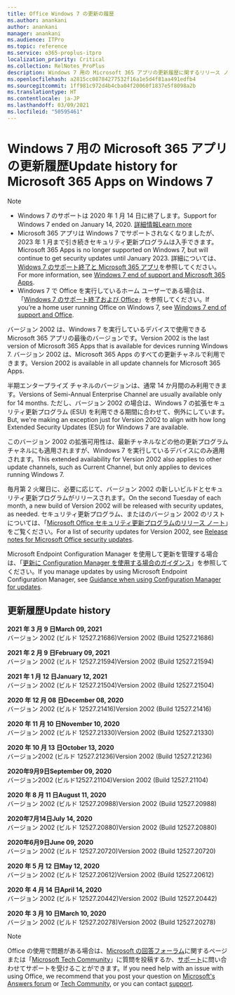 ```yaml
---
title: Office Windows 7 の更新の履歴
ms.author: anankani
author: anankani
manager: anankani
ms.audience: ITPro
ms.topic: reference
ms.service: o365-proplus-itpro
localization_priority: Critical
ms.collection: RelNotes_ProPlus
description: Windows 7 用の Microsoft 365 アプリの更新履歴に関するリリース ノートを提供
ms.openlocfilehash: a2815cc08784277532f16a1e5d4f81aa491edfb4
ms.sourcegitcommit: 1ff981c972d4b4cba04f20060f1837e5f8098a2b
ms.translationtype: HT
ms.contentlocale: ja-JP
ms.lasthandoff: 03/09/2021
ms.locfileid: "50595461"
---
```

# <a name="update-history-for-microsoft-365-apps-on-windows-7"></a><span data-ttu-id="1a248-103">Windows 7 用の Microsoft 365 アプリの更新履歴</span><span class="sxs-lookup"><span data-stu-id="1a248-103">Update history for Microsoft 365 Apps on Windows 7</span></span> 

 > [!NOTE]
>
>- <span data-ttu-id="1a248-104">Windows 7 のサポートは 2020 年 1 月 14 日に終了します。</span><span class="sxs-lookup"><span data-stu-id="1a248-104">Support for Windows 7 ended on January 14, 2020.</span></span> [<span data-ttu-id="1a248-105">詳細情報</span><span class="sxs-lookup"><span data-stu-id="1a248-105">Learn more</span></span>](https://www.microsoft.com/microsoft-365/windows/end-of-windows-7-support)
>- <span data-ttu-id="1a248-106">Microsoft 365 アプリは Windows 7 でサポートされなくなりましたが、2023 年 1 月まで引き続きセキュリティ更新プログラムは入手できます。</span><span class="sxs-lookup"><span data-stu-id="1a248-106">Microsoft 365 Apps is no longer supported on Windows 7, but will continue to get security updates until January 2023.</span></span> <span data-ttu-id="1a248-107">詳細については、[Widows 7 のサポート終了と Microsoft 365 アプリ](https://docs.microsoft.com/DeployOffice/endofsupport/windows-7-support)を参照してください。</span><span class="sxs-lookup"><span data-stu-id="1a248-107">For more information, see [Windows 7 end of support and Microsoft 365 Apps](https://docs.microsoft.com/DeployOffice/endofsupport/windows-7-support).</span></span>
>- <span data-ttu-id="1a248-108">Windows 7 で Office を実行しているホーム ユーザーである場合は、「[Windows 7 のサポート終了および Office](https://support.microsoft.com/office/78f20fab-b57b-44d7-8368-06a8493f3cb9)」を参照してください。</span><span class="sxs-lookup"><span data-stu-id="1a248-108">If you’re a home user running Office on Windows 7, see [Windows 7 end of support and Office](https://support.microsoft.com/office/78f20fab-b57b-44d7-8368-06a8493f3cb9).</span></span>

<span data-ttu-id="1a248-109">バージョン 2002 は、Windows 7 を実行しているデバイスで使用できる Microsoft 365 アプリの最後のバージョンです。</span><span class="sxs-lookup"><span data-stu-id="1a248-109">Version 2002 is the last version of Microsoft 365 Apps that is available for devices running Windows 7.</span></span> <span data-ttu-id="1a248-110">バージョン 2002 は、Microsoft 365 Apps のすべての更新チャネルで利用できます。</span><span class="sxs-lookup"><span data-stu-id="1a248-110">Version 2002 is available in all update channels for Microsoft 365 Apps.</span></span>

<span data-ttu-id="1a248-111">半期エンタープライズ チャネルのバージョンは、通常 14 か月間のみ利用できます。</span><span class="sxs-lookup"><span data-stu-id="1a248-111">Versions of Semi-Annual Enterprise Channel are usually available only for 14 months.</span></span> <span data-ttu-id="1a248-112">ただし、バージョン 2002 の場合は、Windows 7 の拡張セキュリティ更新プログラム (ESU) を利用できる期間に合わせて、例外にしています。</span><span class="sxs-lookup"><span data-stu-id="1a248-112">But, we're making an exception just for Version 2002 to align with how long Extended Security Updates (ESU) for Windows 7 are available.</span></span>

<span data-ttu-id="1a248-113">このバージョン 2002 の拡張可用性は、最新チャネルなどの他の更新プログラム チャネルにも適用されますが、Windows 7 を実行しているデバイスにのみ適用されます。</span><span class="sxs-lookup"><span data-stu-id="1a248-113">This extended availability for Version 2002 also applies to other update channels, such as Current Channel, but only applies to devices running Windows 7.</span></span>

<span data-ttu-id="1a248-114">毎月第 2 火曜日に、必要に応じて、バージョン 2002 の新しいビルドとセキュリティ更新プログラムがリリースされます。</span><span class="sxs-lookup"><span data-stu-id="1a248-114">On the second Tuesday of each month, a new build of Version 2002 will be released with security updates, as needed.</span></span> <span data-ttu-id="1a248-115">セキュリティ更新プログラム、またはのバージョン 2002 のリストについては、「[Microsoft Office セキュリティ更新プログラムのリリース ノート](microsoft365-apps-security-updates.md)」をご覧ください。</span><span class="sxs-lookup"><span data-stu-id="1a248-115">For a list of security updates for Version 2002, see [Release notes for Microsoft Office security updates](microsoft365-apps-security-updates.md).</span></span>

<span data-ttu-id="1a248-116">Microsoft Endpoint Configuration Manager を使用して更新を管理する場合は、「[更新に Configuration Manager を使用する場合のガイダンス](https://docs.microsoft.com/deployoffice/endofsupport/windows-7-support#guidance-when-using-configuration-manager-for-updates)」を参照してください。</span><span class="sxs-lookup"><span data-stu-id="1a248-116">If you manage updates by using Microsoft Endpoint Configuration Manager, see [Guidance when using Configuration Manager for updates](https://docs.microsoft.com/deployoffice/endofsupport/windows-7-support#guidance-when-using-configuration-manager-for-updates).</span></span>


## <a name="update-history"></a><span data-ttu-id="1a248-117">更新履歴</span><span class="sxs-lookup"><span data-stu-id="1a248-117">Update history</span></span>

[//]: # (削除しないでください)

<span data-ttu-id="1a248-119">**2021 年 3 月 9 日**</span><span class="sxs-lookup"><span data-stu-id="1a248-119">**March 09, 2021**</span></span><br/>
<span data-ttu-id="1a248-120">バージョン 2002 (ビルド 12527.21686)</span><span class="sxs-lookup"><span data-stu-id="1a248-120">Version 2002 (Build 12527.21686)</span></span><br/>

<span data-ttu-id="1a248-121">**2021 年 2 月 9 日**</span><span class="sxs-lookup"><span data-stu-id="1a248-121">**February 09, 2021**</span></span><br/>
<span data-ttu-id="1a248-122">バージョン 2002 (ビルド 12527.21594)</span><span class="sxs-lookup"><span data-stu-id="1a248-122">Version 2002 (Build 12527.21594)</span></span><br/>

<span data-ttu-id="1a248-123">**2021 年 1 月 12 日**</span><span class="sxs-lookup"><span data-stu-id="1a248-123">**January 12, 2021**</span></span><br/>
<span data-ttu-id="1a248-124">バージョン 2002 (ビルド 12527.21504)</span><span class="sxs-lookup"><span data-stu-id="1a248-124">Version 2002 (Build 12527.21504)</span></span><br/>

<span data-ttu-id="1a248-125">**2020 年 12 月 08 日**</span><span class="sxs-lookup"><span data-stu-id="1a248-125">**December 08, 2020**</span></span><br/>
<span data-ttu-id="1a248-126">バージョン 2002 (ビルド 12527.21416)</span><span class="sxs-lookup"><span data-stu-id="1a248-126">Version 2002 (Build 12527.21416)</span></span><br/>

<span data-ttu-id="1a248-127">**2020 年 11 月 10 日**</span><span class="sxs-lookup"><span data-stu-id="1a248-127">**November 10, 2020**</span></span><br/>
<span data-ttu-id="1a248-128">バージョン 2002 (ビルド 12527.21330)</span><span class="sxs-lookup"><span data-stu-id="1a248-128">Version 2002 (Build 12527.21330)</span></span><br/>

<span data-ttu-id="1a248-129">**2020 年 10 月 13 日**</span><span class="sxs-lookup"><span data-stu-id="1a248-129">**October 13, 2020**</span></span><br/>
<span data-ttu-id="1a248-130">バージョン2002 (ビルド 12527.21236)</span><span class="sxs-lookup"><span data-stu-id="1a248-130">Version 2002 (Build 12527.21236)</span></span><br/>

<span data-ttu-id="1a248-131">**2020年9月9日**</span><span class="sxs-lookup"><span data-stu-id="1a248-131">**September 09, 2020**</span></span><br/>
<span data-ttu-id="1a248-132">バージョン2002 (ビルド12527.21104)</span><span class="sxs-lookup"><span data-stu-id="1a248-132">Version 2002 (Build 12527.21104)</span></span><br/>

<span data-ttu-id="1a248-133">**2020 年 8 月 11 日**</span><span class="sxs-lookup"><span data-stu-id="1a248-133">**August 11, 2020**</span></span><br/>
<span data-ttu-id="1a248-134">バージョン 2002 (ビルド 12527.20988)</span><span class="sxs-lookup"><span data-stu-id="1a248-134">Version 2002 (Build 12527.20988)</span></span><br/>

<span data-ttu-id="1a248-135">**2020年7月14日**</span><span class="sxs-lookup"><span data-stu-id="1a248-135">**July 14, 2020**</span></span><br/>
<span data-ttu-id="1a248-136">バージョン 2002 (ビルド 12527.20880)</span><span class="sxs-lookup"><span data-stu-id="1a248-136">Version 2002 (Build 12527.20880)</span></span><br/>

<span data-ttu-id="1a248-137">**2020年6月9日**</span><span class="sxs-lookup"><span data-stu-id="1a248-137">**June 09, 2020**</span></span><br/>
<span data-ttu-id="1a248-138">バージョン 2002 (ビルド 12527.20720)</span><span class="sxs-lookup"><span data-stu-id="1a248-138">Version 2002 (Build 12527.20720)</span></span><br/>

<span data-ttu-id="1a248-139">**2020 年 5 月 12 日**</span><span class="sxs-lookup"><span data-stu-id="1a248-139">**May 12, 2020**</span></span><br/>
<span data-ttu-id="1a248-140">バージョン 2002 (ビルド 12527.20612)</span><span class="sxs-lookup"><span data-stu-id="1a248-140">Version 2002 (Build 12527.20612)</span></span><br/>

<span data-ttu-id="1a248-141">**2020 年 4 月 14 日**</span><span class="sxs-lookup"><span data-stu-id="1a248-141">**April 14, 2020**</span></span><br/>
<span data-ttu-id="1a248-142">バージョン 2002 (ビルド 12527.20442)</span><span class="sxs-lookup"><span data-stu-id="1a248-142">Version 2002 (Build 12527.20442)</span></span><br/>

<span data-ttu-id="1a248-143">**2020 年 3 月 10 日**</span><span class="sxs-lookup"><span data-stu-id="1a248-143">**March 10, 2020**</span></span><br/>
<span data-ttu-id="1a248-144">バージョン 2002 (ビルド 12527.20278)</span><span class="sxs-lookup"><span data-stu-id="1a248-144">Version 2002 (Build 12527.20278)</span></span><br/>




> [!NOTE]
> <span data-ttu-id="1a248-145">Office の使用で問題がある場合は、[Microsoft の回答フォーラム](https://answers.microsoft.com/)に関するページまたは「[Microsoft Tech Community](https://techcommunity.microsoft.com/)」に質問を投稿するか、[サポート](https://support.microsoft.com/contactus)に問い合わせてサポートを受けることができます。</span><span class="sxs-lookup"><span data-stu-id="1a248-145">If you need help with an issue with using Office, we recommend that you post your question on [Microsoft's Answers forum](https://answers.microsoft.com/) or [Tech Community](https://techcommunity.microsoft.com/), or you can contact [support](https://support.microsoft.com/contactus).</span></span>
